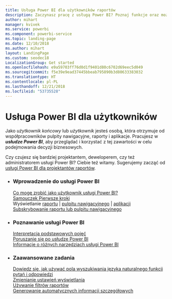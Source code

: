 ```yaml
---
title: Usługa Power BI dla użytkowników raportów
description: Zaczynasz pracę z usługą Power BI? Poznaj funkcje oraz możliwości usługi Power BI i zobacz, co możesz zrobić przy ich użyciu jako użytkownik lub użytkownik końcowy usługi Power BI.
author: mihart
manager: kvivek
ms.service: powerbi
ms.component: powerbi-service
ms.topic: landing-page
ms.date: 12/10/2018
ms.author: mihart
layout: LandingPage
ms.custom: seodec18
LocalizationGroup: Get started
ms.openlocfilehash: e9a59703ff76d0d1f9401d80c6702d69eec5d049
ms.sourcegitcommit: f5e39e9ead37445bbeab795890b3d80633383032
ms.translationtype: HT
ms.contentlocale: pl-PL
ms.lasthandoff: 12/21/2018
ms.locfileid: "53735528"
---
```

# <a name="power-bi-for-consumers"></a>Usługa Power BI dla użytkowników
Jako *użytkownik końcowy* lub *użytkownik* jesteś osobą, która otrzymuje od współpracowników pulpity nawigacyjne, raporty i aplikacje. Pracujesz w ***usłudze Power BI***, aby przeglądać i korzystać z tej zawartości w celu podejmowania decyzji biznesowych.

Czy czujesz się bardziej projektantem, deweloperem, czy też administratorem usługi Power BI? Ciebie też witamy. Sugerujemy zacząć od [usługi Power BI dla projektantów raportów](../power-bi-creator-landing.md).

<ul class="panelContent cardsF"> 
              <li> 
                             <div class="cardSize"> 
                                           <div class="cardPadding"> 
                                                          <div class="card"> 
                                                                        <div class="cardText"> 
                                                                                      <h3>Wprowadzenie do usługi Power BI</h3> 
                                                                                      <p></p>
                                                                                            <a href="end-user-consumer.md">Co mogę zrobić jako użytkownik usługi Power BI?</a><br/> 
                                                                                            <a href="../service-get-started.md">Samouczek Pierwsze kroki</a><br/>
Wyświetlanie <a href="end-user-report-open.md">raportu</a> | <a href="end-user-dashboard-open.md">pulpitu nawigacyjnego</a> | <a href="end-user-apps.md">aplikacji</a><br/> 
                                                                                            <!--<a href="end-user-collaborate.md">Collaborate</a><br/> -->
                                                                                            <a href="end-user-subscribe.md">Subskrybowanie raportu lub pulpitu nawigacyjnego</a><br/> 
                                                                        </div> 
                                                          </div> 
                                           </div> 
                             </div> 
              </li>
              <li> 
                             <div class="cardSize"> 
                                           <div class="cardPadding"> 
                                                          <div class="card"> 
                                                                        <div class="cardText"> 
                                                                                      <h3>Poznawanie usługi Power BI</h3> 
                                                                                      <p></p>
                                                                                            <a href="end-user-basic-concepts.md">Interpretacja podstawowych pojęć</a><br/>
                                                                                            <a href="end-user-experience.md">Poruszanie się po usłudze Power BI</a><br/> 
                                                                                            <a href="../power-bi-overview.md">Informacje o różnych narzędziach usługi Power BI</a><br/> 
                                                                                            <!--<a href="end-user-faq.md">FAQ: Frequently Asked Questions</a> -->
                                                                        </div> 
                                                          </div> 
                                           </div> 
                             </div> 
              </li>
              <li> 
                             <div class="cardSize"> 
                                           <div class="cardPadding"> 
                                                          <div class="card"> 
                                                                        <div class="cardText"> 
                                                                                      <h3>Zaawansowane zadania</h3> 
                                                                                      <p></p>
                                                                                            <a href="end-user-q-and-a.md">Dowiedz się, jak używać pola wyszukiwania języka naturalnego funkcji pytań i odpowiedzi</a><br/> 
                                                                                            <a href="end-user-focus.md">Zmienianie ustawień wyświetlania</a><br/> 
                                                                                            <a href="end-user-report-filter.md">Używanie filtrów raportów</a><br> 
                                                                                            <a href="end-user-insights.md">Generowanie automatycznych informacji szczegółowych</a><br/> 
                                                                        </div> 
                                                          </div> 
                                           </div> 
                             </div> 
              </li>
</ul>


